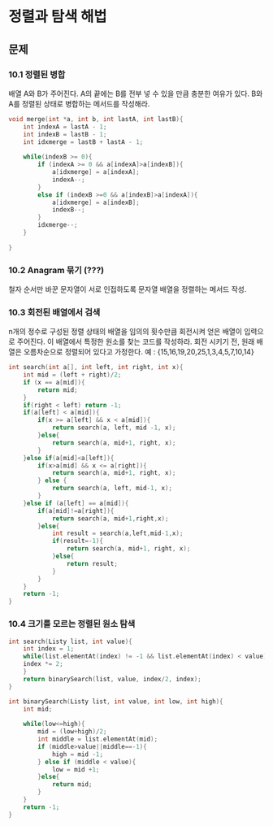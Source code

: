 # 정렬과 탐색 해법

## 문제

### 10.1 정렬된 병합
배열 A와 B가 주어진다. A의 끝에는 B를 전부 넣 수 있을 만큼 충분한 여유가 있다. B와 A를 정렬된 상태로 병합하는 메서드를 작성해라.
```c++
void merge(int *a, int b, int lastA, int lastB){
	int indexA = lastA - 1;
    int indexB = lastB - 1;
    int idxmerge = lastB + lastA - 1;
    
    while(indexB >= 0){
    	if (indexA >= 0 && a[indexA]>a[indexB]){
        	a[idxmerge] = a[indexA];
            indexA--;
        }
        else if (indexB >=0 && a[indexB]>a[indexA]){
        	a[idxmerge] = a[indexB];
            indexB--;
        }
        idxmerge--;
    }
    
}
```

### 10.2 Anagram 묶기 (???)
철자 순서만 바꾼 문자열이 서로 인접하도록 문자열 배열을 정렬하는 메서드 작성.

### 10.3 회전된 배열에서 검색
n개의 정수로 구성된 정렬 상태의 배열을 임의의 횟수만큼 회전시켜 얻은 배열이 입력으로 주어진다. 이 배열에서 특정한 원소를 찾는 코드를 작성하라.
회전 시키기 전, 원래 배열은 오름차순으로 정렬되어 있다고 가정한다.
예 : {15,16,19,20,25,1,3,4,5,7,10,14}

```c++
int search(int a[], int left, int right, int x){
	int mid = (left + right)/2;
    if (x == a[mid]){
    	return mid;
    }
    if(right < left) return -1;
    if(a[left] < a[mid]){
    	if(x >= a[left] && x < a[mid]){
        	return search(a, left, mid -1, x);
        }else{
        	return search(a, mid+1, right, x);
        }
    }else if(a[mid]<a[left]){
    	if(x>a[mid] && x <= a[right]){
        	return search(a, mid+1, right, x);
        } else {
        	return search(a, left, mid-1, x);
        }
    }else if (a[left] == a[mid]){
    	if(a[mid]!=a[right]){
        	return search(a, mid+1,right,x);
        }else{
        	int result = search(a,left,mid-1,x);
        	if(result=-1){
            	return search(a, mid+1, right, x);
            }else{
            	return result;
            }
        }
    }
    return -1;
}
```

### 10.4 크기를 모르는 정렬된 원소 탐색
```c++
int search(Listy list, int value){
	int index = 1;
    while(list.elementAt(index) != -1 && list.elementAt(index) < value){
    index *= 2;
    }
    return binarySearch(list, value, index/2, index);
}

int binarySearch(Listy list, int value, int low, int high){
	int mid;
    
    while(low<=high){
    	mid = (low+high)/2;
        int middle = list.elementAt(mid);
        if (middle>value||middle==-1){
        	high = mid -1;
        } else if (middle < value){
            low = mid +1;
        }else{
            return mid;
        }
    }
    return -1;
}
```